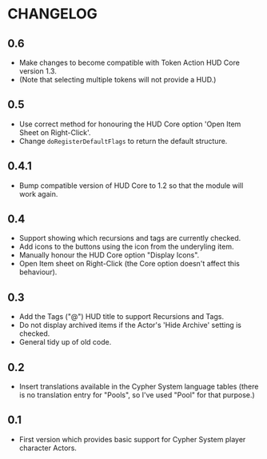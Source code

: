 # CHANGELOG

## 0.6

- Make changes to become compatible with Token Action HUD Core version 1.3.
- (Note that selecting multiple tokens will not provide a HUD.)

## 0.5

- Use correct method for honouring the HUD Core option 'Open Item Sheet on Right-Click'.
- Change `doRegisterDefaultFlags` to return the default structure.

## 0.4.1

- Bump compatible version of HUD Core to 1.2 so that the module will work again.

## 0.4

- Support showing which recursions and tags are currently checked.
- Add icons to the buttons using the icon from the underyling item.
- Manually honour the HUD Core option "Display Icons".
- Open Item sheet on Right-Click (the Core option doesn't affect this behaviour).

## 0.3

- Add the Tags ("@") HUD title to support Recursions and Tags.
- Do not display archived items if the Actor's 'Hide Archive' setting is checked.
- General tidy up of old code.

## 0.2

- Insert translations available in the Cypher System language tables (there is no translation entry for "Pools", so I've used "Pool" for that purpose.)

## 0.1

- First version which provides basic support for Cypher System player character Actors.